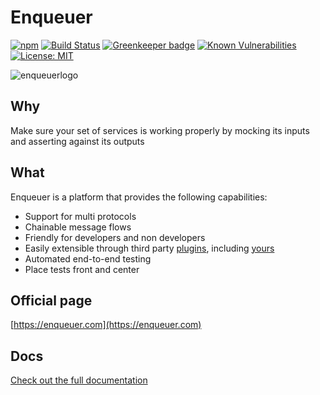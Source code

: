 # Enqueuer

[![npm](https://img.shields.io/npm/dt/enqueuer.svg)](https://www.npmjs.com/package/enqueuer)
[![Build Status](https://travis-ci.org/enqueuer-land/enqueuer.svg?branch=master)](https://travis-ci.org/enqueuer-land/enqueuer)
[![Greenkeeper badge](https://badges.greenkeeper.io/enqueuer-land/enqueuer.svg)](https://greenkeeper.io/)
[![Known Vulnerabilities](https://snyk.io/test/npm/enqueuer/badge.svg)](https://snyk.io/test/npm/enqueuer)
[![License: MIT](https://img.shields.io/badge/License-MIT-yellow.svg)](https://opensource.org/licenses/MIT)

![enqueuerlogo](https://raw.githubusercontent.com/enqueuer-land/enqueuer/master/docs/images/fullLogo1.png 'Enqueuer Giant Logo')

## Why

Make sure your set of services is working properly by mocking its inputs and asserting against
its outputs

## What

Enqueuer is a platform that provides the following capabilities:

-   Support for multi protocols<br>
-   Chainable message flows <br>
-   Friendly for developers and non developers <br>
-   Easily extensible through third party <a
      href="http://github.com/enqueuer-land/plugins-list">plugins</a>, including <a
      href="https://github.com/enqueuer-land/plugin-scaffold">yours</a> <br>
-   Automated end-to-end testing <br>
-   Place tests front and center

## Official page

[https://enqueuer.com](https://enqueuer.com)

## Docs

[Check out the full documentation](https://enqueuer.com/docs)
